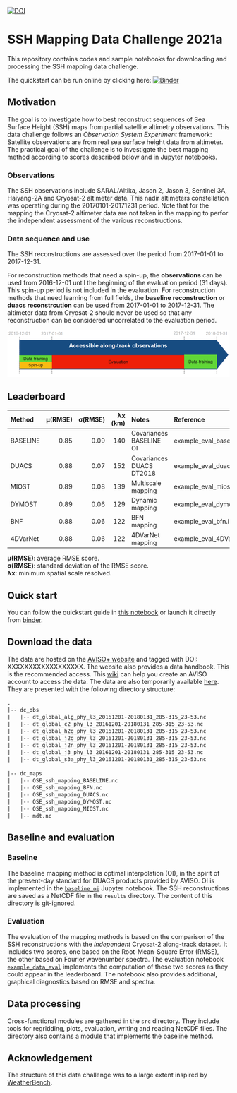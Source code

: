 [![DOI](https://zenodo.org/badge/DOI/10.5281/zenodo.4045400.svg)](https://doi.org/10.5281/zenodo.4045400)

# SSH Mapping Data Challenge 2021a

This repository contains codes and sample notebooks for downloading and processing the SSH mapping data challenge.

The quickstart can be run online by clicking here:
[![Binder](https://binder.pangeo.io/badge_logo.svg)](https://binder.pangeo.io/v2/gh/ocean-data-challenges/2020a_SSH_mapping_NATL60/master?filepath=quickstart.ipynb)

## Motivation

The goal is to investigate how to best reconstruct sequences of Sea Surface Height (SSH) maps from partial satellite altimetry observations. This data challenge follows an _Observation System Experiment_ framework: Satellite observations are from real sea surface height data from altimeter. The practical goal of the challenge is to investigate the best mapping method according to scores described below and in Jupyter notebooks.

### Observations
The SSH observations include SARAL/Altika, Jason 2, Jason 3, Sentinel 3A, Haiyang-2A and Cryosat-2 altimeter data. This nadir altimeters constellation was operating during the 20170101-20171231 period. Note that for the mapping the Cryosat-2 altimeter data are not taken in the mapping to perfor the independent assessment of the various reconstructions. 

### Data sequence and use
 
The SSH reconstructions are assessed over the period from 2017-01-01 to 2017-12-31.

For reconstruction methods that need a spin-up, the **observations** can be used from 2016-12-01 until the beginning of the evaluation period (31 days). This spin-up period is not included in the evaluation. For reconstruction methods that need learning from full fields, the **baseline reconstruction** or **duacs reconstrcution** can be used from 2017-01-01 to 2017-12-31. The altimeter data from Cryosat-2  should never be used so that any reconstruction can be considered uncorrelated to the evaluation period.

![Data Sequence](figures/DC-data_availability.png)

## Leaderboard

| Method   |   µ(RMSE)  |   σ(RMSE) |   λx (km) | Notes             | Reference                |
|:---------|-----------:|----------:|----------:|:------------------|:-------------------------|
| BASELINE |    0.85 | 0.09 |       140 | Covariances BASELINE OI | example_eval_baseline.ipynb |
| DUACS    |    0.88 | 0.07 |       152 | Covariances DUACS DT2018 | example_eval_duacs.ipynb |
| MIOST    |   0.89 | 0.08 |       139 | Multiscale mapping | example_eval_miost.ipynb |
| DYMOST   |   0.89 | 0.06 |       129 | Dynamic mapping | example_eval_dymost.ipynb |
| BNF      |   0.88 | 0.06 |       122 | BFN mapping | example_eval_bfn.ipynb |
| 4DVarNet |   0.88 | 0.06 |       122 | 4DVarNet mapping | example_eval_4DVarnet.ipynb |


**µ(RMSE)**: average RMSE score.  
**σ(RMSE)**: standard deviation of the RMSE score.  
**λx**: minimum spatial scale resolved.   
 
## Quick start
You can follow the quickstart guide in [this notebook](https://github.com/ocean-data-challenges/2020a_SSH_mapping_NATL60/blob/master/quickstart.ipynb) or launch it directly from <a href="https://binder.pangeo.io/v2/gh/ocean-data-challenges/2020a_SSH_mapping_NATL60/master?filepath=quickstart.ipynb" target="_blank">binder</a>.

## Download the data
The data are hosted on the [AVISO+ website](https://www.aviso.altimetry.fr/en/data/products/ocean-data-challenges/2020a-ssh-mapping-natl60.html) and tagged with DOI: XXXXXXXXXXXXXXXXXX. The website also provides a data handbook. This is the recommended access. This [wiki](https://github.com/ocean-data-challenges/2020a_SSH_mapping_NATL60/wiki/AVISO---account-creation) can help you create an AVISO account to access the data. The data are also temporarily available [here](https://ige-meom-opendap.univ-grenoble-alpes.fr/thredds/catalog/meomopendap/extract/ocean-data-challenges/dc_data1/catalog.html). They are presented with the following directory structure:

```
. 
|-- dc_obs
|   |-- dt_global_alg_phy_l3_20161201-20180131_285-315_23-53.nc
|   |-- dt_global_c2_phy_l3_20161201-20180131_285-315_23-53.nc 
|   |-- dt_global_h2g_phy_l3_20161201-20180131_285-315_23-53.nc
|   |-- dt_global_j2g_phy_l3_20161201-20180131_285-315_23-53.nc
|   |-- dt_global_j2n_phy_l3_20161201-20180131_285-315_23-53.nc
|   |-- dt_global_j3_phy_l3_20161201-20180131_285-315_23-53.nc
|   |-- dt_global_s3a_phy_l3_20161201-20180131_285-315_23-53.nc

|-- dc_maps
|   |-- OSE_ssh_mapping_BASELINE.nc
|   |-- OSE_ssh_mapping_BFN.nc
|   |-- OSE_ssh_mapping_DUACS.nc
|   |-- OSE_ssh_mapping_DYMOST.nc
|   |-- OSE_ssh_mapping_MIOST.nc
|   |-- mdt.nc

```

## Baseline and evaluation

### Baseline
The baseline mapping method is optimal interpolation (OI), in the spirit of the present-day standard for DUACS products provided by AVISO. OI is implemented in the [`baseline_oi`](https://github.com/ocean-data-challenges/2021a_SSH_mapping_OSE/blob/master/notebooks/baseline_oi.ipynb) Jupyter notebook. The SSH reconstructions are saved as a NetCDF file in the `results` directory. The content of this directory is git-ignored.
   
### Evaluation

The evaluation of the mapping methods is based on the comparison of the SSH reconstructions with the *independent* Cryosat-2 along-track dataset. It includes two scores, one based on the Root-Mean-Square Error (RMSE), the other based on Fourier wavenumber spectra. The evaluation notebook [`example_data_eval`](https://github.com/ocean-data-challenges/2020a_SSH_mapping_NATL60/blob/master/notebooks/example_data_eval.ipynb) implements the computation of these two scores as they could appear in the leaderboard. The notebook also provides additional, graphical diagnostics based on RMSE and spectra.

## Data processing

Cross-functional modules are gathered in the `src` directory. They include tools for regridding, plots, evaluation, writing and reading NetCDF files. The directory also contains a module that implements the baseline method.  

## Acknowledgement

The structure of this data challenge was to a large extent inspired by [WeatherBench](https://github.com/pangeo-data/WeatherBench).
